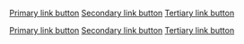 <a href="#" class="au-btn au-btn--block">Primary link button</a>
<a href="#" class="au-btn au-btn--secondary au-btn--block">Secondary link button</a>
<a href="#" class="au-btn au-btn--tertiary au-btn--block">Tertiary link button</a>

<div class="au-body au-body--dark">
  <a href="#" class="au-btn au-btn--dark au-btn--block">Primary link button</a>
  <a href="#" class="au-btn au-btn--dark au-btn--secondary au-btn--block">Secondary link button</a>
  <a href="#" class="au-btn au-btn--dark au-btn--tertiary au-btn--block">Tertiary link button</a>
</div>
